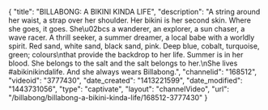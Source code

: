 {
    "title": "BILLABONG: A BIKINI KINDA LIFE",
    "description": "A string around her waist, a strap over her shoulder. Her bikini is her second skin. Where she goes, it goes. She\u02bcs a wanderer, an explorer, a sun chaser, a wave racer. A thrill seeker, a summer dreamer, a local babe with a worldly spirit. Red sand, white sand, black sand, pink. Deep blue, cobalt, turquoise, green; colours\nthat provide the backdrop to her life. Summer is in her blood. She belongs to the salt and the salt belongs to her.\nShe lives #abikinikindalife. And she always wears Billabong.",
    "channelid": "168512",
    "videoid": "3777430",
    "date_created": "1413221599",
    "date_modified": "1443731056",
    "type": "captivate",
    "layout": "channelVideo",
    "url": "\/billabong\/billabong-a-bikini-kinda-life\/168512-3777430"
}